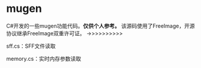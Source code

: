 # mugen
C#开发的一些mugen功能代码。**仅供个人参考。**
该源码使用了FreeImage，开源协议继承FreeImage双重许可证。
->>>>>>>>>>

sff.cs：SFF文件读取

memory.cs：实时内存参数读取
